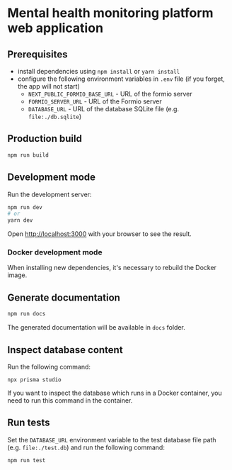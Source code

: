 # Mental health monitoring platform web application

## Prerequisites

-   install dependencies using `npm install` or `yarn install`
-   configure the following environment variables in `.env` file (if you forget, the app will not start)
    -   `NEXT_PUBLIC_FORMIO_BASE_URL` - URL of the formio server
    -   `FORMIO_SERVER_URL` - URL of the Formio server
    -   `DATABASE_URL` - URL of the database SQLite file (e.g. `file:./db.sqlite`)

## Production build

```bash
npm run build
```

## Development mode

Run the development server:

```bash
npm run dev
# or
yarn dev
```

Open [http://localhost:3000](http://localhost:3000) with your browser to see the result.

### Docker development mode

When installing new dependencies, it's necessary to rebuild the Docker image.

## Generate documentation

```bash
npm run docs
```

The generated documentation will be available in `docs` folder.

## Inspect database content

Run the following command:

```
npx prisma studio
```

If you want to inspect the database which runs in a Docker container,
you need to run this command in the container.

## Run tests

Set the `DATABASE_URL` environment variable to the test database file path (e.g. `file:./test.db`)
and run the following command:

```
npm run test
```
